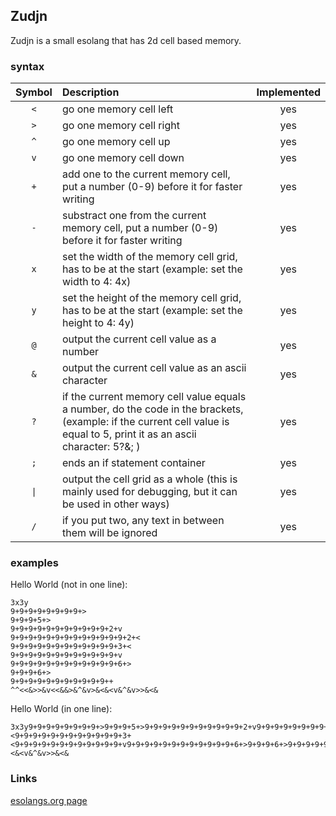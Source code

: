## Zudjn
Zudjn is a small esolang that has 2d cell based memory.

### syntax

| Symbol | Description | Implemented |
|:------:|:-----------|:-----:|
| `<` | go one memory cell left | yes |
| `>` | go one memory cell right | yes |
| `^` | go one memory cell up | yes |
| `v` | go one memory cell down | yes |
| `+` | add one to the current memory cell, put a number (0-9) before it for faster writing | yes |
| `-` | substract one from the current memory cell, put a number (0-9) before it for faster writing | yes |
| `x` | set the width of the memory cell grid, has to be at the start (example: set the width to 4: 4x) | yes |
| `y` | set the height of the memory cell grid, has to be at the start (example: set the height to 4: 4y) | yes |
| `@` | output the current cell value as a number | yes |
| `&` | output the current cell value as an ascii character | yes |
| `?` | if the current memory cell value equals a number, do the code in the brackets, (example: if the current cell value is equal to 5, print it as an ascii character: 5?&; ) | yes |
| `;` | ends an if statement container | yes |
| `\|` | output the cell grid as a whole (this is mainly used for debugging, but it can be used in other ways) | yes |
| `/` | if you put two, any text in between them will be ignored | yes |

### examples

Hello World (not in one line): 
```
3x3y
9+9+9+9+9+9+9+9+>
9+9+9+5+>
9+9+9+9+9+9+9+9+9+9+9+2+v
9+9+9+9+9+9+9+9+9+9+9+9+9+2+<
9+9+9+9+9+9+9+9+9+9+9+9+3+<
9+9+9+9+9+9+9+9+9+9+9+9+v
9+9+9+9+9+9+9+9+9+9+9+9+6+>
9+9+9+6+>
9+9+9+9+9+9+9+9+9+9+9++
^^<<&>>&v<<&&>&^&v>&<&<v&^&v>>&<&

```

Hello World (in one line):
```
3x3y9+9+9+9+9+9+9+9+>9+9+9+5+>9+9+9+9+9+9+9+9+9+9+9+2+v9+9+9+9+9+9+9+9+9+9+9+9+9+2+<9+9+9+9+9+9+9+9+9+9+9+9+3+<9+9+9+9+9+9+9+9+9+9+9+9+v9+9+9+9+9+9+9+9+9+9+9+9+6+>9+9+9+6+>9+9+9+9+9+9+9+9+9+9+9++^^<<&>>&v<<&&>&^&v>&<&<v&^&v>>&<&
```

### Links
[esolangs.org page](https://esolangs.org/wiki/Zudjn)
